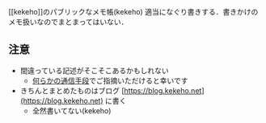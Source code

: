 [[kekeho]]のパブリックなメモ帳(kekeho)
適当になぐり書きする．書きかけのメモ扱いなのでまとまってはいない．
## 注意
- 間違っている記述がそこそこあるかもしれない
	- [何らかの通信手段](https://www.kekeho.net#links)でご指摘いただけると幸いです
- きちんとまとめたものはブログ [https://blog.kekeho.net](https://blog.kekeho.net) に書く
	- 全然書いてない(kekeho)
